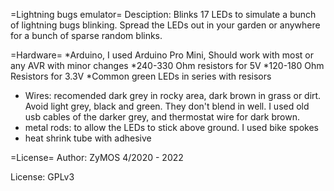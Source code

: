 =Lightning bugs emulator=
Desciption: Blinks 17 LEDs to simulate a bunch of lightning bugs blinking. 
Spread the LEDs out in your garden or anywhere for a bunch of sparse random blinks.

=Hardware=
*Arduino, I used Arduino Pro Mini, Should work with most or any AVR with minor changes
*240-330 Ohm resistors for 5V
*120-180 Ohm Resistors for 3.3V
*Common green LEDs in series with resisors
* Wires: recomended dark grey in rocky area, dark brown in grass or dirt.  Avoid light grey, black and green.  They don't blend in well.  I used old usb cables of the darker grey, and thermostat wire for dark brown.
* metal rods: to allow the LEDs to stick above ground.  I used bike spokes
* heat shrink tube with adhesive


=License=
Author: ZyMOS 4/2020 - 2022
  
License: GPLv3